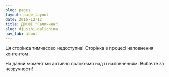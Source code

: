```yaml
---
blog: pages
layout: page_layout
date: 2016-12-12
title: ДЮСШІ "Галичина"
slug: djusshi-galichina
nav_tab: about
---
```


<p class="lead">Ця сторінка тимчасово недоступна! Сторінка в процесі наповнення контентом.</p>

На даний момент ми активно працюємо над її наповненням. Вибачте за незручності!
